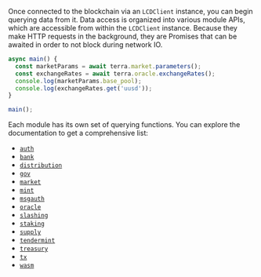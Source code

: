 Once connected to the blockchain via an `LCDClient` instance, you can begin querying data from it. Data access is organized into various module APIs, which are accessible from within the `LCDClient` instance. Because they make HTTP requests in the background, they are Promises that can be awaited in order to not block during network IO.

```ts
async main() {
  const marketParams = await terra.market.parameters();
  const exchangeRates = await terra.oracle.exchangeRates();
  console.log(marketParams.base_pool);
  console.log(exchangeRates.get('uusd'));
}

main();
```

Each module has its own set of querying functions. You can explore the documentation to get a comprehensive list:

- [`auth`](https://terra-money.github.io/terra.js/classes/client_lcd_api_authapi.authapi.html)
- [`bank`](https://terra-money.github.io/terra.js/classes/client_lcd_api_bankapi.bankapi.html)
- [`distribution`](https://terra-money.github.io/terra.js/classes/client_lcd_api_distributionapi.distributionapi.html)
- [`gov`](https://terra-money.github.io/terra.js/classes/client_lcd_api_govapi.govapi.html)
- [`market`](https://terra-money.github.io/terra.js/classes/client_lcd_api_marketapi.marketapi.html)
- [`mint`](https://terra-money.github.io/terra.js/classes/client_lcd_api_mintapi.mintapi.html)
- [`msgauth`](https://terra-money.github.io/terra.js/classes/client_lcd_api_msgauthapi.msgauthapi.html)
- [`oracle`](https://terra-money.github.io/terra.js/classes/client_lcd_api_oracleapi.oracleapi.html)
- [`slashing`](https://terra-money.github.io/terra.js/classes/client_lcd_api_slashingapi.slashingapi.html)
- [`staking`](https://terra-money.github.io/terra.js/classes/client_lcd_api_stakingapi.stakingapi.html)
- [`supply`](https://terra-money.github.io/terra.js/classes/client_lcd_api_supplyapi.supplyapi.html)
- [`tendermint`](https://terra-money.github.io/terra.js/classes/client_lcd_api_tendermintapi.tendermintapi.html)
- [`treasury`](https://terra-money.github.io/terra.js/classes/client_lcd_api_treasuryapi.treasuryapi.html)
- [`tx`](https://terra-money.github.io/terra.js/classes/client_lcd_api_txapi.txapi.html)
- [`wasm`](https://terra-money.github.io/terra.js/classes/client_lcd_api_wasmapi.wasmapi.html)
